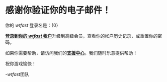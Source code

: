 ﻿# 感谢你验证你的电子邮件！

你的 *wtfast* 登录名是：{0}

[**登录到你的 *wtfast* 帐户**](https://secure.wtfast.com/member/Account/Login)升级到高级会员，查看你的帐户历史记录，或重置你的密码。

如果你需要帮助，请访问我们的[**支援中心**](http://support.wtfast.com)。我们随时乐意提供帮助！

祝你游戏愉快！

-*wtfast*团队
